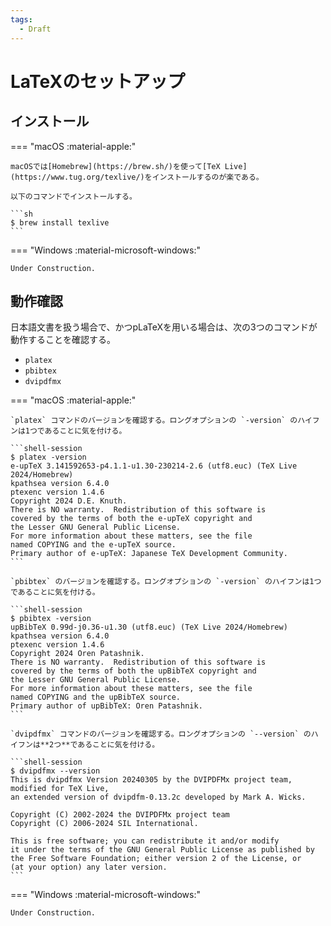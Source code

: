 ```yaml
---
tags:
  - Draft
---
```


# LaTeXのセットアップ

## インストール

=== "macOS :material-apple:"

	macOSでは[Homebrew](https://brew.sh/)を使って[TeX Live](https://www.tug.org/texlive/)をインストールするのが楽である。

	以下のコマンドでインストールする。

	```sh
	$ brew install texlive
	```

=== "Windows :material-microsoft-windows:"

	Under Construction.

## 動作確認

日本語文書を扱う場合で、かつpLaTeXを用いる場合は、次の3つのコマンドが動作することを確認する。

- `platex`
- `pbibtex`
- `dvipdfmx`

=== "macOS :material-apple:"

	`platex` コマンドのバージョンを確認する。ロングオプションの `-version` のハイフンは1つであることに気を付ける。

	```shell-session
	$ platex -version
	e-upTeX 3.141592653-p4.1.1-u1.30-230214-2.6 (utf8.euc) (TeX Live 2024/Homebrew)
	kpathsea version 6.4.0
	ptexenc version 1.4.6
	Copyright 2024 D.E. Knuth.
	There is NO warranty.  Redistribution of this software is
	covered by the terms of both the e-upTeX copyright and
	the Lesser GNU General Public License.
	For more information about these matters, see the file
	named COPYING and the e-upTeX source.
	Primary author of e-upTeX: Japanese TeX Development Community.
	```

	`pbibtex` のバージョンを確認する。ロングオプションの `-version` のハイフンは1つであることに気を付ける。

	```shell-session
	$ pbibtex -version
	upBibTeX 0.99d-j0.36-u1.30 (utf8.euc) (TeX Live 2024/Homebrew)
	kpathsea version 6.4.0
	ptexenc version 1.4.6
	Copyright 2024 Oren Patashnik.
	There is NO warranty.  Redistribution of this software is
	covered by the terms of both the upBibTeX copyright and
	the Lesser GNU General Public License.
	For more information about these matters, see the file
	named COPYING and the upBibTeX source.
	Primary author of upBibTeX: Oren Patashnik.
	```

	`dvipdfmx` コマンドのバージョンを確認する。ロングオプションの `--version` のハイフンは**2つ**であることに気を付ける。

	```shell-session
	$ dvipdfmx --version
	This is dvipdfmx Version 20240305 by the DVIPDFMx project team,
	modified for TeX Live,
	an extended version of dvipdfm-0.13.2c developed by Mark A. Wicks.

	Copyright (C) 2002-2024 the DVIPDFMx project team
	Copyright (C) 2006-2024 SIL International.

	This is free software; you can redistribute it and/or modify
	it under the terms of the GNU General Public License as published by
	the Free Software Foundation; either version 2 of the License, or
	(at your option) any later version.
	```

=== "Windows :material-microsoft-windows:"

	Under Construction.
